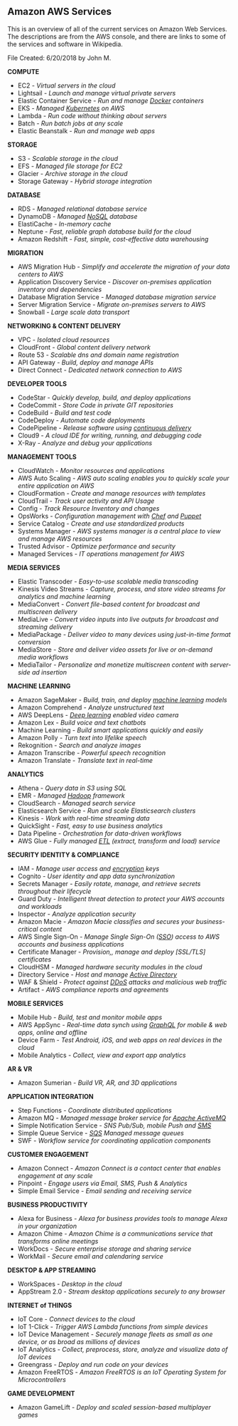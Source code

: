 ## Amazon AWS Services

This is an overview of all of the current services on Amazon Web Services. The descriptions are from the AWS console, and there are links to some of the services and software in Wikipedia.

File Created: 6/20/2018 by John M.

**COMPUTE**

 - EC2 - *Virtual servers in the cloud*
 - Lightsail - *Launch and manage virtual private servers*
 - Elastic Container Service - *Run and manage
   [Docker](https://www.docker.com/) containers*
 - EKS - *Managed [Kubernetes](https://kubernetes.io/) on AWS*
 - Lambda - *Run code without thinking about servers*
 - Batch - *Run batch jobs at any scale*
 - Elastic Beanstalk - *Run and manage web apps*

**STORAGE**

 - S3 - *Scalable storage in the cloud*
 - EFS - *Managed file storage for EC2*
 - Glacier - *Archive storage in the cloud*
 - Storage Gateway - *Hybrid storage integration*

**DATABASE**

 - RDS - *Managed relational database service*
 - DynamoDB - *Managed [NoSQL](https://en.wikipedia.org/wiki/NoSQL)   database*
 - ElastiCache - *In-memory cache*
 - Neptune - *Fast, reliable graph database build for the cloud*
 - Amazon Redshift - *Fast, simple, cost-effective data warehousing*

**MIGRATION**

 - AWS Migration Hub - *Simplify and accelerate the migration of your  data centers to AWS*
 - Application Discovery Service - *Discover on-premises application inventory and dependencies*
 - Database Migration Service - *Managed database migration service*
 - Server Migration Service - *Migrate on-premises servers to AWS*
 - Snowball - *Large scale data transport*

**NETWORKING & CONTENT DELIVERY**

 - VPC - *Isolated cloud resources*
 - CloudFront - *Global content delivery network*
 - Route 53 - *Scalable dns and domain name registration*
 - API Gateway - *Build, deploy and manage APIs*
 - Direct Connect - *Dedicated network connection to AWS*

**DEVELOPER TOOLS**

 - CodeStar - *Quickly develop, build, and deploy applications*
 - CodeCommit - *Store Code in private GIT repositories*
 - CodeBuild - *Build and test code*
 - CodeDeploy - *Automate code deployments*
 - CodePipeline - *Release software using [continuous
   delivery](https://en.wikipedia.org/wiki/Continuous_delivery)*
 - Cloud9 - *A cloud IDE   for writing, running, and debugging code*
 - X-Ray - *Analyze and debug your applications*

**MANAGEMENT TOOLS**

 - CloudWatch - *Monitor resources and applications*
 - AWS Auto Scaling - *AWS auto scaling enables you to quickly scale your entire application on AWS*
 - CloudFormation - *Create and manage resources with templates*
 - CloudTrail - *Track user activity and API Usage*
 - Config - *Track Resource Inventory and changes*
 - OpsWorks - *Configuration management with
   [Chef](https://en.wikipedia.org/wiki/Chef_%28software%29) and  [Puppet](https://en.wikipedia.org/wiki/Puppet_%28software%29)*
 - Service Catalog - *Create and use standardized products*
 - Systems Manager - *AWS systems manager is a central place to view and  manage AWS resources*
 - Trusted Advisor - *Optimize performance and security*
 - Managed Services - *IT operations management for AWS*

**MEDIA SERVICES**

 - Elastic Transcoder - *Easy-to-use scalable media transcoding*
 - Kinesis Video Streams - *Capture, process, and store video streams  for analytics and machine learning*
 - MediaConvert - *Convert file-based content for broadcast and
   multiscreen delivery*
 - MediaLive - *Convert video inputs into live outputs for broadcast and streaming delivery*
 - MediaPackage - *Deliver video to many devices using just-in-time format conversion*
 - MediaStore - *Store and deliver video assets for live or on-demand media workflows*
 - MediaTailor - *Personalize and monetize multiscreen content with server-side ad insertion*

**MACHINE LEARNING**

 - Amazon SageMaker - *Build, train, and deploy [machine
   learning](https://en.wikipedia.org/wiki/Machine_learning) models*
 - Amazon Comprehend - *Analyze unstructured text*
 - AWS DeepLens - *[Deep learning](https://en.wikipedia.org/wiki/Deep_learning) enabled video camera*
 - Amazon Lex - *Build voice and text chatbots*
 - Machine Learning - *Build smart applications quickly and easily*
 - Amazon Polly - *Turn text into lifelike speech*
 - Rekognition - *Search and analyze images*
 - Amazon Transcribe - *Powerful speech recognition*
 - Amazon Translate - *Translate text in real-time*

**ANALYTICS**

 - Athena - *Query data in S3 using SQL*
 - EMR - *Managed [Hadoop](http://hadoop.apache.org/)  framework*
 - CloudSearch - *Managed search service*
 - Elasticsearch Service - *Run and scale Elasticsearch clusters*
 - Kinesis - *Work with real-time streaming data*
 - QuickSight - *Fast, easy to use business analytics*
 - Data Pipeline - *Orchestration for data-driven workflows*
 - AWS Glue - *Fully managed   [ETL](https://en.wikipedia.org/wiki/Extract,_transform,_load) (extract, transform and load) service*

**SECURITY IDENTITY & COMPLIANCE**

 - IAM - *Manage user access and [encryption](https://en.wikipedia.org/wiki/Public-key_cryptography)
   keys*
 - Cognito - *User identity and app data synchronization*
 - Secrets Manager - *Easily rotate, manage, and retrieve secrets
   throughout their lifecycle*
 - Guard Duty - *Intelligent threat detection to protect your AWS
   accounts and workloads*
 - Inspector - *Analyze application security*
 - Amazon Macie - *Amazon Macie classifies and secures your
   business-critical content*
 - AWS Single Sign-On - *Manage Single Sign-On
   ([SSO](https://en.wikipedia.org/wiki/Single_sign-on)) access to AWS accounts and business applications*
 - Certificate Manager - *Provision,, manage and deploy
   [SSL/TLS] certificates*
 - CloudHSM - *Managed hardware security modules in the cloud*
 - Directory Service - *Host and manage [Active Directory](https://en.wikipedia.org/wiki/Active_Directory)*
 - WAF & Shield - *Protect against [DDoS](https://en.wikipedia.org/wiki/Denial-of-service_attack#Distributed_attack) attacks and malicious web traffic*
 - Artifact - *AWS compliance reports and agreements*

**MOBILE SERVICES**

 - Mobile Hub - *Build, test and monitor mobile apps*
 - AWS AppSync - *Real-time data synch using [GraphQL](https://en.wikipedia.org/wiki/GraphQL) for mobile & web apps, online and offline*
 - Device Farm - *Test Android, iOS, and web apps on real devices in the cloud*
 - Mobile Analytics - *Collect, view and export app analytics*

**AR & VR**

 - Amazon Sumerian - *Build VR, AR, and 3D applications*

**APPLICATION INTEGRATION**

 - Step Functions - *Coordinate distributed applications*
 - Amazon MQ - *Managed message broker service for [Apache
   ActiveMQ](https://en.wikipedia.org/wiki/Apache_ActiveMQ)*
 - Simple Notification Service -   *SNS   Pub/Sub, mobile Push and [SMS](https://en.wikipedia.org/wiki/SMS)*
 - Simple Queue Service -   *[SQS](https://en.wikipedia.org/wiki/Amazon_Simple_Queue_Service) Managed message queues*
 - SWF - *Workflow service for coordinating application components*

**CUSTOMER ENGAGEMENT**

 - Amazon Connect - *Amazon Connect is a contact center that enables engagement at any scale*
 - Pinpoint - *Engage users via Email, SMS, Push & Analytics*
 - Simple Email Service - *Email sending and receiving service*

**BUSINESS PRODUCTIVITY**

 - Alexa for Business - *Alexa for business provides tools to manage Alexa in your organization*
 - Amazon Chime - *Amazon Chime is a communications service that transforms online meetings*
 - WorkDocs - *Secure enterprise storage and sharing service*
 - WorkMail - *Secure email and calendaring service*

**DESKTOP & APP STREAMING**

 - WorkSpaces - *Desktop in the cloud*
 - AppStream 2.0 - *Stream desktop applications securely to any browser*

**INTERNET of THINGS**

 - IoT Core - *Connect devices to the cloud*
 - IoT 1-Click - *Trigger AWS Lambda functions from simple devices*
 - IoT Device Management - *Securely manage fleets as small as one device, or as broad as millions of devices*
 - IoT Analytics - *Collect, preprocess, store, analyze and visualize
   data of IoT devices*
 - Greengrass - *Deploy and run code on your devices*
 - Amazon FreeRTOS - *Amazon FreeRTOS is an IoT Operating System for Microcontrollers*

**GAME DEVELOPMENT**

 - Amazon GameLift - *Deploy and scaled session-based multiplayer games*

<!--stackedit_data:
eyJoaXN0b3J5IjpbMjU4NTA2MzQxXX0=
-->
<!--stackedit_data:
eyJoaXN0b3J5IjpbLTEyMjUwOTU0Niw3OTUyMTY5MjIsNDQyND
E1NDQzLC0xMDU0MjU1MTM2LDE5OTg0Mzc0MzksMTA4Mjg1ODA4
MCwtMTc5Mzk3NzEzNiwtOTM4Njk0NzM2LC05NTMzNzg3OTIsMT
kyODkxMDE1NywtMTk4NDI1OTQ1OSw1NzM1NTE4MDAsLTEyNTYz
NTcxNDEsLTE5ODg2MjgwNDcsMjA0ODQzNDY5Niw3MTUyOTIwOD
gsLTE4ODk5MzY0MjIsMTU0MzQ4NDIwMl19
-->